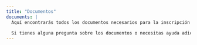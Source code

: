 ```yaml
---
title: "Documentos"
documents: |
  Aquí encontrarás todos los documentos necesarios para la inscripción y participación en nuestra escuela de verano. Por favor, descarga y completa los formularios necesarios antes de la fecha límite de inscripción.

  Si tienes alguna pregunta sobre los documentos o necesitas ayuda adicional, no dudes en contactarnos.
---
```

